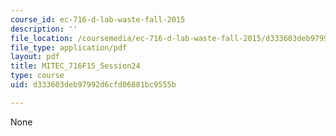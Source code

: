 ```yaml
---
course_id: ec-716-d-lab-waste-fall-2015
description: ''
file_location: /coursemedia/ec-716-d-lab-waste-fall-2015/d333603deb97992d6cfd06881bc9555b_MITEC_716F15_Session24.pdf
file_type: application/pdf
layout: pdf
title: MITEC_716F15_Session24
type: course
uid: d333603deb97992d6cfd06881bc9555b

---
```

None